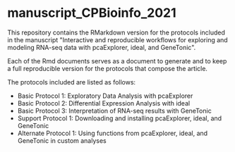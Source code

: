 # manuscript_CPBioinfo_2021

This repository contains the RMarkdown version for the protocols included in the manuscript "Interactive and reproducible workflows for exploring and modeling RNA-seq data with pcaExplorer, ideal, and GeneTonic".

Each of the Rmd documents serves as a document to generate and to keep a full reproducible version for the protocols that compose the article.

The protocols included are listed as follows:

* Basic Protocol 1: Exploratory Data Analysis with pcaExplorer
* Basic Protocol 2: Differential Expression Analysis with ideal
* Basic Protocol 3: Interpretation of RNA-seq results with GeneTonic
* Support Protocol 1: Downloading and installing pcaExplorer, ideal, and GeneTonic
* Alternate Protocol 1: Using functions from pcaExplorer, ideal, and GeneTonic in custom analyses
